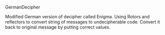 GermanDecipher

Modified German version of decipher called Enigma. Using Rotors and reflectors to convert string of messages to undecipherable code. Convert it back to original message by putting correct values.
